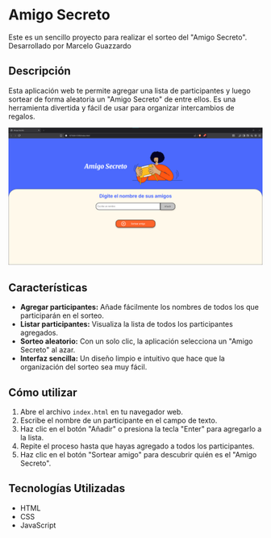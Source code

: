 # Amigo Secreto

Este es un sencillo proyecto para realizar el sorteo del "Amigo Secreto".
Desarrollado por Marcelo Guazzardo

## Descripción

Esta aplicación web te permite agregar una lista de participantes y luego sortear de forma aleatoria un "Amigo Secreto" de entre ellos. Es una herramienta divertida y fácil de usar para organizar intercambios de regalos.

![Captura de Pantalla de la Aplicación](assets/Captura%20Demo.png)

## Características

- **Agregar participantes:** Añade fácilmente los nombres de todos los que participarán en el sorteo.
- **Listar participantes:** Visualiza la lista de todos los participantes agregados.
- **Sorteo aleatorio:** Con un solo clic, la aplicación selecciona un "Amigo Secreto" al azar.
- **Interfaz sencilla:** Un diseño limpio e intuitivo que hace que la organización del sorteo sea muy fácil.

## Cómo utilizar

1.  Abre el archivo `index.html` en tu navegador web.
2.  Escribe el nombre de un participante en el campo de texto.
3.  Haz clic en el botón "Añadir" o presiona la tecla "Enter" para agregarlo a la lista.
4.  Repite el proceso hasta que hayas agregado a todos los participantes.
5.  Haz clic en el botón "Sortear amigo" para descubrir quién es el "Amigo Secreto".

## Tecnologías Utilizadas

- HTML
- CSS
- JavaScript

